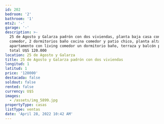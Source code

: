 ```yaml
---
id: 202
bedroom: '2'
bathroom: '1'
mts2: '-'
garage: '-'
description: >-
  25 de Agosto y Galarza padrón con dos viviendas, planta baja casa con living
  comedor, 2 dormitorios baño cocina comedor y patio chico, planta alta
  apartamento con living comedor un dormitorio baño, terraza y balcón precio
  total U$S 120.000
location: 25 de Agosto y Galarza
title: 25 de Agosto y Galarza padrón con dos viviendas
longitud: 1
latitud: 1
price: '120000'
destacada: false
soldout: false
rented: false
currency: U$S
images:
  - /assets/img_5899.jpg
propertyType: casas
listType: ventas
date: 'April 28, 2022 10:42 AM'
---
```


